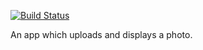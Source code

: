 [![Build Status](http://138.197.8.104:8080/api/badge/github.com/atrancong/foto-app/status.svg?branch=master)](http://138.197.8.104:8080/github.com/atrancong/foto-app)

An app which uploads and displays a photo.
